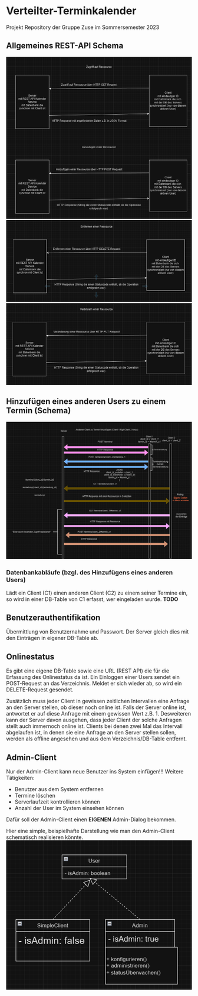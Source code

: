 # Verteilter-Terminkalender
Projekt Repository der Gruppe Zuse im Sommersemester 2023

## Allgemeines REST-API Schema
![](https://github.com/Kry9t0n/Verteilter-Terminkalender/blob/a34d058803f7822215bccf0552e2f4d9350ae91c/res/pictures/REST%20API%20Schema%201.png)
![](https://github.com/Kry9t0n/Verteilter-Terminkalender/blob/a34d058803f7822215bccf0552e2f4d9350ae91c/res/pictures/REST%20API%20Schema%202.png)
![](https://github.com/Kry9t0n/Verteilter-Terminkalender/blob/a34d058803f7822215bccf0552e2f4d9350ae91c/res/pictures/REST%20API%20Schema%203.png)

## Hinzufügen eines anderen Users zu einem Termin (Schema)
![](https://github.com/Kry9t0n/Verteilter-Terminkalender/blob/b79365d660a4d4f97cbd12b10acfa16ef702ba69/res/pictures/UserZuTerminHinzufuegen.png)

### Datenbankabläufe (bzgl. des Hinzufügens eines anderen Users)
Lädt ein Client (C1) einen anderen Client (C2) zu einem seiner Termine ein, so wird in einer DB-Table von C1 erfasst, wer eingeladen wurde.
**TODO**

## Benutzerauthentifikation
Übermittlung von Benutzernahme und Passwort. Der Server gleich dies mit den Einträgen in eigener DB-Table ab. 

## Onlinestatus
Es gibt eine eigene DB-Table sowie eine URL (REST API) die für die Erfassung des Onlinestatus da ist. 
Ein Einloggen einer Users sendet ein POST-Request an das Verzeichnis. Meldet er sich wieder ab, so wird ein DELETE-Request gesendet. 

Zusätzlich muss jeder Client in gewissen zeitlichen Intervallen eine Anfrage an den Server stellen, ob dieser noch online ist. Falls der Server online ist, antwortet er auf 
diese Anfrage mit einem gewissen Wert z.B. 1. Desweiteren kann der Server davon ausgehen, dass jeder Client der solche Anfragen stellt auch immernoch online ist. 
Clients bei denen zwei Mal das Intervall abgelaufen ist, in denen sie eine Anfrage an den Server stellen sollen, werden als offline angesehen und aus dem Verzeichnis/DB-Table entfernt.

## Admin-Client
Nur der Admin-Client kann neue Benutzer ins System einfügen!!!
Weitere Tätigkeiten:
 - Benutzer aus dem System entfernen
 - Termine löschen
 - Serverlaufzeit kontrollieren können
 - Anzahl der User im System einsehen können

Dafür soll der Admin-Client einen **EIGENEN** Admin-Dialog bekommen.

Hier eine simple, beispielhafte Darstellung wie man den Admin-Client schematisch realisieren könnte.
![](https://github.com/Kry9t0n/Verteilter-Terminkalender/blob/c2a2b583af6576f1ae98467017e2fb59746b2508/res/pictures/AdminClientVererbungsHierarchie.png)
